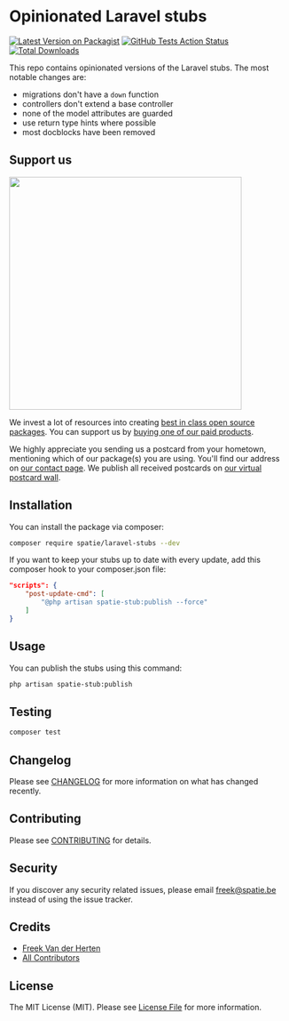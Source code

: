 # Opinionated Laravel stubs

[![Latest Version on Packagist](https://img.shields.io/packagist/v/spatie/laravel-stubs.svg?style=flat-square)](https://packagist.org/packages/spatie/laravel-stubs)
[![GitHub Tests Action Status](https://img.shields.io/github/workflow/status/spatie/laravel-stubs/run-tests?label=tests)](https://github.com/spatie/laravel-stubs/actions?query=workflow%3Arun-tests+branch%3Amaster)
[![Total Downloads](https://img.shields.io/packagist/dt/spatie/laravel-stubs.svg?style=flat-square)](https://packagist.org/packages/spatie/laravel-stubs)

This repo contains opinionated versions of the Laravel stubs. The most notable changes are:

- migrations don't have a `down` function
- controllers don't extend a base controller
- none of the model attributes are guarded
- use return type hints where possible
- most docblocks have been removed

## Support us

[<img src="https://github-ads.s3.eu-central-1.amazonaws.com/laravel-stubs.jpg?t=1" width="419px" />](https://spatie.be/github-ad-click/laravel-stubs)

We invest a lot of resources into creating [best in class open source packages](https://spatie.be/open-source). You can support us by [buying one of our paid products](https://spatie.be/open-source/support-us).

We highly appreciate you sending us a postcard from your hometown, mentioning which of our package(s) you are using. You'll find our address on [our contact page](https://spatie.be/about-us). We publish all received postcards on [our virtual postcard wall](https://spatie.be/open-source/postcards).

## Installation

You can install the package via composer:

```bash
composer require spatie/laravel-stubs --dev
```

If you want to keep your stubs up to date with every update, add this composer hook to your composer.json file:

```json
"scripts": {
    "post-update-cmd": [
        "@php artisan spatie-stub:publish --force"
    ]
}
```

## Usage

You can publish the stubs using this command:

```bash
php artisan spatie-stub:publish
```

## Testing

``` bash
composer test
```

## Changelog

Please see [CHANGELOG](CHANGELOG.md) for more information on what has changed recently.

## Contributing

Please see [CONTRIBUTING](CONTRIBUTING.md) for details.

## Security

If you discover any security related issues, please email freek@spatie.be instead of using the issue tracker.

## Credits

- [Freek Van der Herten](https://github.com/freekmurze)
- [All Contributors](../../contributors)

## License

The MIT License (MIT). Please see [License File](LICENSE.md) for more information.
